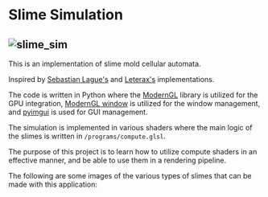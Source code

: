 # Slime Simulation
![slime_sim](https://user-images.githubusercontent.com/56453977/209243936-14995a89-4f82-4369-b859-c52b235772d8.gif)
-
This is an implementation of slime mold cellular automata.

Inspired by [Sebastian Lague's](https://github.com/SebLague/Slime-Simulation) and [Leterax's](https://github.com/Leterax/slimes) implementations.

The code is written in Python where the [ModernGL](https://github.com/moderngl/moderngl) library is utilized for the GPU integration, [ModernGL window](https://github.com/moderngl/moderngl-window) is utilized for the window management, and [pyimgui](https://github.com/pyimgui/pyimgui) is used for GUI management.

The simulation is implemented in various shaders where the main logic of the slimes is written in `/programs/compute.glsl`.

The purpose of this project is to learn how to utilize compute shaders in an effective manner, and be able to use them in a rendering pipeline.

The following are some images of the various types of slimes that can be made with this application:
